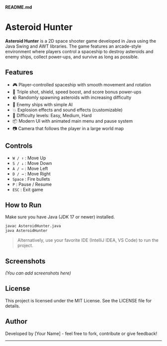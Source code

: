 **README.md**

# Asteroid Hunter

**Asteroid Hunter** is a 2D space shooter game developed in Java using the Java Swing and AWT libraries. The game features an arcade-style environment where players control a spaceship to destroy asteroids and enemy ships, collect power-ups, and survive as long as possible.

## Features

- 🎮 Player-controlled spaceship with smooth movement and rotation
- 🚀 Triple shot, shield, speed boost, and score bonus power-ups
- 🪨 Randomly spawning asteroids with increasing difficulty
- 👾 Enemy ships with simple AI
- 💥 Explosion effects and sound effects (customizable)
- 🧠 Difficulty levels: Easy, Medium, Hard
- 📦 Modern UI with animated main menu and pause system
- 📷 Camera that follows the player in a large world map

## Controls

- `W / ↑` : Move Up
- `S / ↓` : Move Down
- `A / ←` : Move Left
- `D / →` : Move Right
- `Space` : Fire bullets
- `P` : Pause / Resume
- `ESC` : Exit game

## How to Run

Make sure you have Java (JDK 17 or newer) installed.

```bash
javac AsteroidHunter.java
java AsteroidHunter
```

> Alternatively, use your favorite IDE (IntelliJ IDEA, VS Code) to run the project.

## Screenshots

*(You can add screenshots here)*

## License

This project is licensed under the MIT License. See the LICENSE file for details.

## Author

Developed by [Your Name] - feel free to fork, contribute or give feedback!

---
